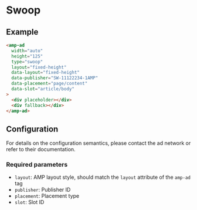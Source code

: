 <!---
Copyright 2017 The AMP HTML Authors. All Rights Reserved.

Licensed under the Apache License, Version 2.0 (the "License");
you may not use this file except in compliance with the License.
You may obtain a copy of the License at

      http://www.apache.org/licenses/LICENSE-2.0

Unless required by applicable law or agreed to in writing, software
distributed under the License is distributed on an "AS-IS" BASIS,
WITHOUT WARRANTIES OR CONDITIONS OF ANY KIND, either express or implied.
See the License for the specific language governing permissions and
limitations under the License.
-->

# Swoop

## Example

```html
<amp-ad
  width="auto"
  height="125"
  type="swoop"
  layout="fixed-height"
  data-layout="fixed-height"
  data-publisher="SW-11122234-1AMP"
  data-placement="page/content"
  data-slot="article/body"
>
  <div placeholder></div>
  <div fallback></div>
</amp-ad>
```

## Configuration

For details on the configuration semantics, please contact the ad network or refer to their documentation.

### Required parameters

-   `layout`: AMP layout style, should match the `layout` attribute of the `amp-ad` tag
-   `publisher`: Publisher ID
-   `placement`: Placement type
-   `slot`: Slot ID
